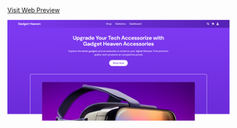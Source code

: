 [Visit Web Preview](imaginary-harmony.surge.sh)


![image alt](https://github.com/imtiajsultan1/Gadget_Web/blob/main/Screenshot%202025-06-21%20005142.png?raw=true)

